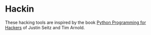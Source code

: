 # Hackin
These hacking tools are inspired by the book [Python Programming for Hackers](https://www.amazon.it/Black-Hat-Python-Programming-Pentesters/dp/1718501129) of Justin Seitz and Tim Arnold.